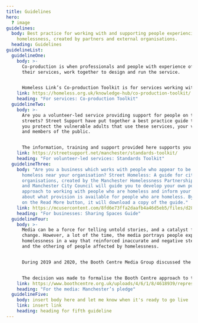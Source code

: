 ```yaml
---
title: Guidelines
hero:
  ? image
guidelines:
  body: Best practice for working with and supporting people experiencing
    homelessness, created by partners and external organisations.
  heading: Guidelines
guidelineList:
  guidelineOne:
    body: >-
      Co-production is when professionals and people with experience of using
      their services, work together to design and run the service.


      Homeless Link’s Co-production Toolkit is for services working with people experiencing homelessness, who want to take the first steps towards embedding co-production in their organisation:
    link: https://homeless.org.uk/knowledge-hub/co-production-toolkit/
    heading: "For services: Co-production Toolkit"
  guidelineTwo:
    body: >-
      Are you a volunteer-led service providing support for people on the
      streets? Street Support have put together a best practice guide to help
      you protect the vulnerable adults that use these services, your volunteers
      and members of the public.


      The information, training and support provided here supports you to ensure you have adequate standards and safeguarding in place.
    link: https://streetsupport.net/manchester/standards-toolkit/
    heading: "For volunteer-led services: Standards Toolkit"
  guidelineThree:
    body: "Are you a business which works with people who appear to be street
      homeless near your organisation? Street Homeless: A guide for city centre
      organisations, created by the Manchester Homelessness Partnership, CityCo
      and Manchester City Council will guide you to develop your own positive
      approach to working with people who are homeless and inform your staff
      about what provision is available for people who are homeless. By clicking
      on the Read More button, it will download a copy of the guide."
    link: https://mcusercontent.com/8fd6e73ffa2daafb4a46d5eb5/files/d28688ad-dc31-9671-5651-c69d760694b6/Street_Homeless_A_Guide_for_City_Centre_Organisations.docx
    heading: "For businesses: Sharing Spaces Guide"
  guidelineFour:
    body: >-
      Media can be a force for telling untold stories, and a catalyst for
      change. However, a lot of the time, the media portrays people experiencing
      homelessness in a way that reinforced inaccurate and negative stereotypes,
      and the othering of people affected by homelessness.


      During 2019 and 2020, the Booth Centre Media Group discussed the negative coverage of homelessness, sharing personal experiences of homelessness and interacting with the media


      The decision was made to formalise the Booth Centre approach to the media; a focus on portraying individuals not stereotypes and telling empowering stories - not ones of victims and saviours.
    link: https://www.boothcentre.org.uk/uploads/4/6/1/8/4618939/representations_of_homelessness_in_the_media__2_.pdf
    heading: "For the media: Manchester’s pledge"
  guidelineFive:
    body: insert body here and let me know when it's ready to go live
    link: insert link
    heading: heading for fifth guideline
---
```

